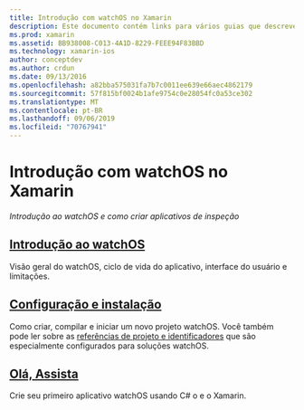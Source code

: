 ```yaml
---
title: Introdução com watchOS no Xamarin
description: Este documento contém links para vários guias que descrevem como começar a usar o desenvolvimento do watchOS usando o Xamarin. O conteúdo vinculado fornece uma introdução ao watchOS, explica como instalar o suporte do watchOS para o Xamarin e mostra como criar um aplicativo inicial.
ms.prod: xamarin
ms.assetid: BB938008-C013-4A1D-8229-FEEE94F83BBD
ms.technology: xamarin-ios
author: conceptdev
ms.author: crdun
ms.date: 09/13/2016
ms.openlocfilehash: a82bba575031fa7b7c0011ee639e66aec4862179
ms.sourcegitcommit: 57f815bf0024b1afe9754c0e28054fc0a53ce302
ms.translationtype: MT
ms.contentlocale: pt-BR
ms.lasthandoff: 09/06/2019
ms.locfileid: "70767941"
---
```

# <a name="getting-started-with-watchos-in-xamarin"></a>Introdução com watchOS no Xamarin

_Introdução ao watchOS e como criar aplicativos de inspeção_

## <a name="introduction-to-watchosioswatchosget-startedintro-to-watchosmd"></a>[Introdução ao watchOS](~/ios/watchos/get-started/intro-to-watchos.md)

Visão geral do watchOS, ciclo de vida do aplicativo, interface do usuário e limitações.

## <a name="setup--installationioswatchosget-startedinstallationmd"></a>[Configuração e instalação](~/ios/watchos/get-started/installation.md)

Como criar, compilar e iniciar um novo projeto watchOS.
Você também pode ler sobre as [referências de projeto e identificadores](~/ios/watchos/get-started/project-references.md) que são especialmente configurados para soluções watchOS.

## <a name="hello-watchioswatchosget-startedhello-watchmd"></a>[Olá, Assista](~/ios/watchos/get-started/hello-watch.md)

Crie seu primeiro aplicativo watchOS usando C# o e o Xamarin.
